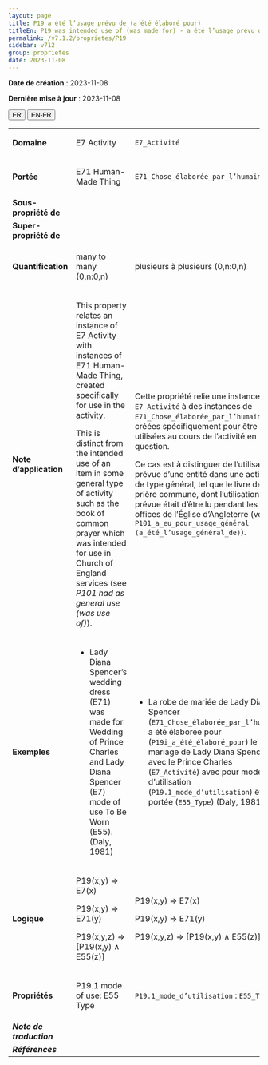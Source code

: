 ```yaml
---
layout: page
title: P19 a été l’usage prévu de (a été élaboré pour)
titleEn: P19 was intended use of (was made for) - a été l’usage prévu de (a été élaboré pour)
permalink: /v7.1.2/proprietes/P19
sidebar: v712
group: proprietes
date: 2023-11-08
---
```


**Date de création** : 2023-11-08

**Dernière mise à jour** : 2023-11-08

<div class="lang-buttons">
 <button id="fr" class="activate">FR</button>
 <button id="en-fr">EN-FR</button>
</div>

<table>
<tbody>
<tr>
<td><strong>Domaine</strong></td>
<td class="en">
<p>E7 Activity</p>
</td>
<td>
<p><code class="language-plaintext highlighter-rouge">E7_Activité</code> </p>
</td>
</tr>
<tr>
<td><strong>Portée</strong></td>
<td class="en">
<p>E71 Human-Made Thing</p>
</td>
<td>
<p><code class="language-plaintext highlighter-rouge">E71_Chose_élaborée_par_l’humain</code></p>
</td>
</tr>
<tr>
<td><strong>Sous-propriété de</strong></td>
<td class="en">
</td>
<td>
</td>
</tr>
<tr>
<td><strong>Super-propriété de</strong></td>
<td class="en">
</td>
<td>
</td>
</tr>
<tr>
<td><strong>Quantification</strong></td>
<td class="en">
<p>many to many (0,n:0,n)</p>
</td>
<td>
<p>plusieurs à plusieurs (0,n:0,n)</p>
</td>
</tr>
<tr>
<td><strong>Note d’application</strong></td>
<td class="en">
<p>This property relates an instance of E7 Activity with instances of E71 Human-Made Thing, created specifically for use in the activity. </p>
<p>This is distinct from the intended use of an item in some general type of activity such as the book of common prayer which was intended for use in Church of England services (see <em>P101 had as general use (was use of)</em>).</p>
</td>
<td>
<p>Cette propriété relie une instance de <code class="language-plaintext highlighter-rouge">E7_Activité</code> à des instances de <code class="language-plaintext highlighter-rouge">E71_Chose_élaborée_par_l’humain</code>, créées spécifiquement pour être utilisées au cours de l’activité en question. </p>
<p>Ce cas est à distinguer de l’utilisation prévue d’une entité dans une activité de type général, tel que le livre de la prière commune, dont l’utilisation prévue était d’être lu pendant les offices de l’Église d’Angleterre (voir <code class="language-plaintext highlighter-rouge">P101_a_eu_pour_usage_général (a_été_l’usage_général_de)</code>).</p>
</td>
</tr>
<tr>
<td><strong>Exemples</strong></td>
<td class="en">
<ul>
<li><p>Lady Diana Spencer’s wedding dress (E71) was made for Wedding of Prince Charles and Lady Diana Spencer (E7) mode of use To Be Worn (E55). (Daly, 1981)<strong></strong></p>
</li>
</td>
<td>
<ul>
<li><p>La robe de mariée de Lady Diana Spencer (<code class="language-plaintext highlighter-rouge">E71_Chose_élaborée_par_l’humain</code>) a été élaborée pour (<code class="language-plaintext highlighter-rouge">P19i_a_été_élaboré_pour</code>) le mariage de Lady Diana Spencer avec le Prince Charles (<code class="language-plaintext highlighter-rouge">E7_Activité</code>) avec pour mode d’utilisation (<code class="language-plaintext highlighter-rouge">P19.1_mode_d’utilisation</code>) être portée (<code class="language-plaintext highlighter-rouge">E55_Type</code>) (Daly, 1981)</p>
</li>
</ul>
</td>
</tr>
<tr>
<td><strong>Logique</strong></td>
<td class="en">
<p>P19(x,y) ⇒ E7(x)</p>
<p>P19(x,y) ⇒ E71(y)</p>
<p>P19(x,y,z) ⇒ [P19(x,y) ∧ E55(z)]</p>
</td>
<td>
<p>P19(x,y) ⇒ E7(x)</p>
<p>P19(x,y) ⇒ E71(y)</p>
<p>P19(x,y,z) ⇒ [P19(x,y) ∧ E55(z)]</p>
</td>
</tr>
<tr>
<td><strong>Propriétés</strong></td>
<td class="en">
<p>P19.1 mode of use: E55 Type</p>
</td>
<td>
<p><code class="language-plaintext highlighter-rouge">P19.1_mode_d’utilisation</code> : <code class="language-plaintext highlighter-rouge">E55_Type</code></p>
</td>
</tr>
<tr>
<td><strong><em>Note de traduction</em></strong></td>
<td colspan="2">
</td>
</tr>
<tr>
<td><strong><em>Références</em></strong></td>
<td colspan="2">
<p><em></em></p>
</td>
</tr>
</tbody>
</table>
